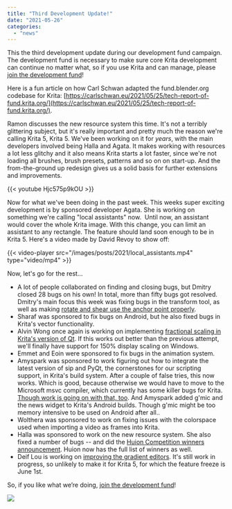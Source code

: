 ```yaml
---
title: "Third Development Update!"
date: "2021-05-26"
categories: 
  - "news"
---
```


This the third development update during our development fund campaign. The development fund is necessary to make sure core Krita development can continue no matter what, so if you use Krita and can manage, please [join the development fund](https://fund.krita.org)!

Here is a fun article on how Carl Schwan adapted the fund.blender.org codebase for Krita: [https://carlschwan.eu/2021/05/25/tech-report-of-fund.krita.org/](https://carlschwan.eu/2021/05/25/tech-report-of-fund.krita.org/).

Ramon discusses the new resource system this time. It's not a terribly glittering subject, but it's really important and pretty much the reason we're calling Krita 5, Krita 5. We've been working on it for _years_, with the main developers involved being Halla and Agata. It makes working with resources a lot less glitchy and it also means Krita starts a lot faster, since we're not loading all brushes, brush presets, patterns and so on on start-up. And the from-the-ground up redesign gives us a solid basis for further extensions and improvements.

{{< youtube Hjc575p9kOU >}}

Now for what we've been doing in the past week. This weeks super exciting development is by sponsored developer Agata. She is working on something we're calling "local assistants" now.  Until now, an assistant would cover the whole Krita image. With this change, you can limit an assistant to any rectangle. The feature should land soon enough to be in Krita 5. Here's a video made by David Revoy to show off:

{{< video-player src="/images/posts/2021/local_assistants.mp4" type="video/mp4" >}}


Now, let's go for the rest...

- A lot of people collaborated on finding and closing bugs, but Dmitry closed 28 bugs on his own! In total, more than fifty bugs got resolved. Dmitry's main focus this week was fixing bugs in the transform tool, as well as making [rotate and shear use the anchor point properly](https://invent.kde.org/graphics/krita/-/merge_requests/860).
- Sharaf was sponsored to fix bugs on Android, but he also fixed bugs in Krita's vector functionality.
- Alvin Wong once again is working on implementing [fractional scaling in Krita's version of Qt](https://invent.kde.org/graphics/krita/-/merge_requests/853). If this works out better than the previous attempt, we'll finally have support for 150% display scaling on Windows.
- Emmet and Eoin were sponsored to fix bugs in the animation system.
- Amyspark was sponsored to work figuring out how to integrate the latest version of sip and PyQt, the cornerstones for our scripting support, in Krita's build system. After a couple of false tries, this now works. Which is good, because otherwise we would have to move to the Microsoft msvc compiler, which currently has some killer bugs for Krita. [Though work is going on with that, too](https://invent.kde.org/graphics/krita/-/merge_requests/776). And Amyspark added g'mic and the news widget to Krita's Android builds. Though g'mic might be too memory intensive to be used on Android after all..
- Wolthera was sponsored to work on fixing issues with the colorspace used when importing a video as frames into Krita.
- Halla was sponsored to work on the new resource system. She also fixed a number of bugs -- and did the [Huion Competition winners announcement](/item/huion-and-krita-competition-winners/). Huion now has the full list of winners as well.
- Deif Lou is working on [improving the gradient editors](https://invent.kde.org/graphics/krita/-/merge_requests/857). It's still work in progress, so unlikely to make it for Krita 5, for which the feature freeze is June 1st.

So, if you like what we’re doing, [join the development fund](https://fund.krita.org)!

[![](/images/posts/2021/landing-page-banner.png)](https://fund.krita.org)
